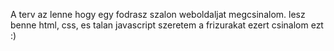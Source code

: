 A terv az lenne hogy egy fodrasz szalon weboldaljat megcsinalom.
lesz benne html, css, es talan javascript
szeretem a frizurakat ezert csinalom ezt :)
